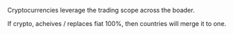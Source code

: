 Cryptocurrencies leverage the trading scope across the boader.

If crypto, acheives / replaces fiat 100%, then countries will merge it to one.
